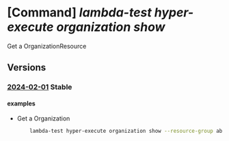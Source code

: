 # [Command] _lambda-test hyper-execute organization show_

Get a OrganizationResource

## Versions

### [2024-02-01](/Resources/mgmt-plane/L3N1YnNjcmlwdGlvbnMve30vcmVzb3VyY2Vncm91cHMve30vcHJvdmlkZXJzL2xhbWJkYXRlc3QuaHlwZXJleGVjdXRlL29yZ2FuaXphdGlvbnMve30=/2024-02-01.xml) **Stable**

<!-- mgmt-plane /subscriptions/{}/resourcegroups/{}/providers/lambdatest.hyperexecute/organizations/{} 2024-02-01 -->

#### examples

- Get a Organization
    ```bash
        lambda-test hyper-execute organization show --resource-group abdul-test --organizationname test-cli-instance-3
    ```
